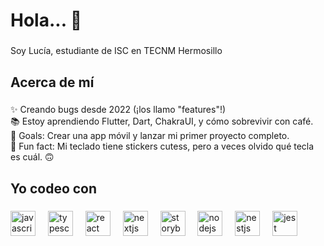 <h1 align="left">Hola... 👋</h1>

###

<p align="left">Soy Lucía, estudiante de ISC en TECNM Hermosillo</p>

###

<h2 align="left">Acerca de mí</h2>

###

<p align="left">
✨ Creando bugs desde 2022 (¡los llamo "features"!)<br>
📚 Estoy aprendiendo Flutter, Dart, ChakraUI, y cómo sobrevivir con café.<br>
🎯 Goals: Crear una app móvil y lanzar mi primer proyecto completo.<br>
🎲 Fun fact: Mi teclado tiene stickers cutess, pero a veces olvido qué tecla es cuál. 🙃<br>
</p>


###

<h2 align="left">Yo codeo con</h2>

###

<div align="left">
  <img src="https://cdn.jsdelivr.net/gh/devicons/devicon/icons/javascript/javascript-original.svg" height="40" alt="javascript logo"  />
  <img width="12" />
  <img src="https://cdn.jsdelivr.net/gh/devicons/devicon/icons/typescript/typescript-original.svg" height="40" alt="typescript logo"  />
  <img width="12" />
  <img src="https://cdn.jsdelivr.net/gh/devicons/devicon/icons/react/react-original.svg" height="40" alt="react logo"  />
  <img width="12" />
  <img src="https://cdn.jsdelivr.net/gh/devicons/devicon/icons/nextjs/nextjs-original.svg" height="40" alt="nextjs logo"  />
  <img width="12" />
  <img src="https://cdn.jsdelivr.net/gh/devicons/devicon/icons/storybook/storybook-original.svg" height="40" alt="storybook logo"  />
  <img width="12" />
  <img src="https://cdn.jsdelivr.net/gh/devicons/devicon/icons/nodejs/nodejs-original.svg" height="40" alt="nodejs logo"  />
  <img width="12" />
  <img src="https://cdn.jsdelivr.net/gh/devicons/devicon/icons/nestjs/nestjs-original.svg" height="40" alt="nestjs logo"  />
  <img width="12" />
  <img src="https://cdn.jsdelivr.net/gh/devicons/devicon/icons/jest/jest-plain.svg" height="40" alt="jest logo"  />
</div>

###
